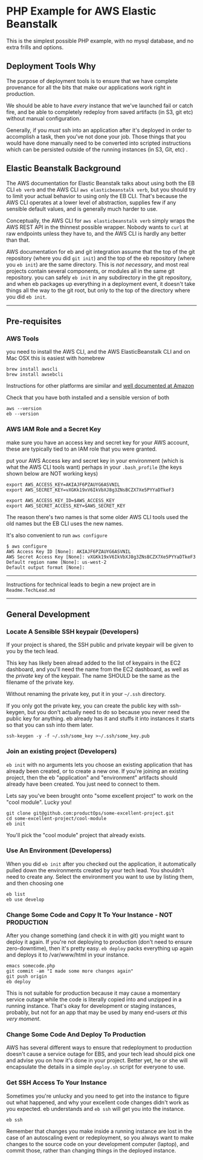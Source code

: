 # PHP Example for AWS Elastic Beanstalk

This is the simplest possible PHP example, with no mysql database, and no extra frills and options.

## Deployment Tools Why

The purpose of deployment tools is to ensure that we have complete
provenance for all the bits that make our applications work right in
production.  

We should be able to have *every* instance that we've launched fail or
catch fire, and be able to completely redeploy from saved artifacts
(in S3, git etc) without manual configuration.

Generally, if you *must* ssh into an application after it's deployed
in order to accomplish a task, then you've not done your job.  Those
things that you would have done manually need to be converted into
scripted instructions which can be persisted outside of the running
instances (in S3, Git, etc) .

## Elastic Beanstalk Background

The AWS documentation for Elastic Beanstalk talks about using both the
EB CLI `eb verb` and the AWS CLI `aws elasticbeanstalk verb`, but you
should try to limit your actual behavior to using only the EB CLI.
That's because the AWS CLI operates at a lower level of abstraction,
supplies few if any sensible default values, and is generally much
harder to use.

Conceptually, the AWS CLI for `aws elasticbeanstalk verb` simply wraps
the AWS REST API in the thinnest possible wrapper.  Nobody wants to
`curl` at raw endpoints unless they have to, and the AWS CLI is hardly
any better than that.

AWS documentation for eb and git integration assume that the top of
the git repository (where you did `git init`) and the top of the eb
repository (where you `eb init`) are the same directory.  This is *not
necessary*, and most real projects contain several components, or
modules all in the same git repository.  you can safely `eb init` in
any subdirectory in the git repository, and when eb packages up
everything in a deployment event, it doesn't take things all the way
to the git root, but only to the top of the directory where you did
`eb init`.

----

## Pre-requisites

### AWS Tools

you need to install the AWS CLI, and the AWS ElasticBeanstalk CLI and on Mac OSX this is easiest with homebrew

    brew install awscli
    brew install awsebcli

Instructions for other platforms are similar and [well documented at Amazon](https://docs.aws.amazon.com/elasticbeanstalk/latest/dg/eb-cli3-install.html)

Check that you have both installed and a sensible version of both

    aws --version
    eb --version

### AWS IAM Role and a Secret Key

make sure you have an access key and secret key for your AWS account,
these are typically tied to an IAM role that you were granted.

put your AWS Access key and secret key in your environment (which is
what the AWS CLI tools want) perhaps in your `.bash_profile` (the keys
shown below are NOT working keys)

    export AWS_ACCESS_KEY=AKIAJF6PZAUYG6ASVNIL
    export AWS_SECRET_KEY=vXGKk19xV6IkVbXJ8g3ZNsBCZX7Xe5PYYaDTkeF3

    export AWS_ACCESS_KEY_ID=$AWS_ACCESS_KEY
    export AWS_SECRET_ACCESS_KEY=$AWS_SECRET_KEY

The reason there's two names is that some older AWS CLI tools used the
old names but the EB CLI uses the new names.

It's also convenient to run `aws configure`

    $ aws configure
    AWS Access Key ID [None]: AKIAJF6PZAUYG6ASVNIL
    AWS Secret Access Key [None]: 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
    Default region name [None]: us-west-2
    Default output format [None]: 

---

Instructions for technical leads to begin a new project are in `Readme.TechLead.md`

----

## General Development

### Locate A Sensible SSH keypair (Developers)

If your project is shared, the SSH public and private keypair will be
given to you by the tech lead.  

This key has likely been alread added to the list of keypairs in the
EC2 dashboard, and you'll need the name from the EC2 dashboard, as
well as the *private* key of the keypair.  The name SHOULD be the same
as the filename of the private key.

Without renaming the private key, put it in your `~/.ssh` directory.

If you only got the private key, you can create the public key with
ssh-keygen, but you don't actually need to do so because you never
need the public key for anything.  eb already has it and stuffs it
into instances it starts so that you can ssh into them later.

    ssh-keygen -y -f ~/.ssh/some_key >~/.ssh/some_key.pub


### Join an existing project (Developers)

`eb init` with no arguments lets you choose an existing application
that has already been created, or to create a new one.  If you're
joining an existing project, then the eb "application" and
"environment" artifacts should already have been created.  You just
need to connect to them.

Lets say you've been brought onto "some excellent project" to work on
the "cool module".  Lucky you!

    git clone git@github.com:productOps/some-excellent-project.git 
    cd some-excellent-project/cool-module
    eb init  

You'll pick the "cool module" project that already exists.        

### Use An Environment (Developerss)

When you did `eb init` after you checked out the application, it
automatically pulled down the environments created by your tech lead.
You shouldn't need to create any.  Select the environment you want to
use by listing them, and then choosing one

    eb list
    eb use develop

### Change Some Code and Copy It To Your Instance - NOT PRODUCTION

After you change something (and check it in with git) you might want
to deploy it again.  If you're not deploying to production (don't need
to ensure zero-downtime), then it's pretty easy.  `eb deploy` packs
everything up again and deploys it to /var/www/html in your instance.

    emacs somecode.php
    git commit -am "I made some more changes again"
    git push origin
    eb deploy

This is not suitable for production because it may cause a momentary
service outage while the code is literally copied into and unzipped in
a running instance.  That's okay for development or staging instances,
probably, but not for an app that may be used by many end-users *at
this very moment*.   

### Change Some Code And Deploy To Production

AWS has several different ways to ensure that redeployment to
production doesn't cause a service outage for EBS, and your tech lead
should pick one and advise you on how it's done in your project.
Better yet, he or she will encapsulate the details in a simple `deploy.sh`
script for everyone to use.

### Get SSH Access To Your Instance

Sometimes you're unlucky and you need to get into the instance to
figure out what happened, and why your excellent code changes didn't
work as you expected.  eb understands and `eb ssh` will get you into
the instance.

    eb ssh

Remember that changes you make inside a running instance are lost in
the case of an autoscaling event or redeployment, so you always want
to make changes to the source code on your development computer
(laptop), and commit those, rather than changing things in the
deployed instance.

